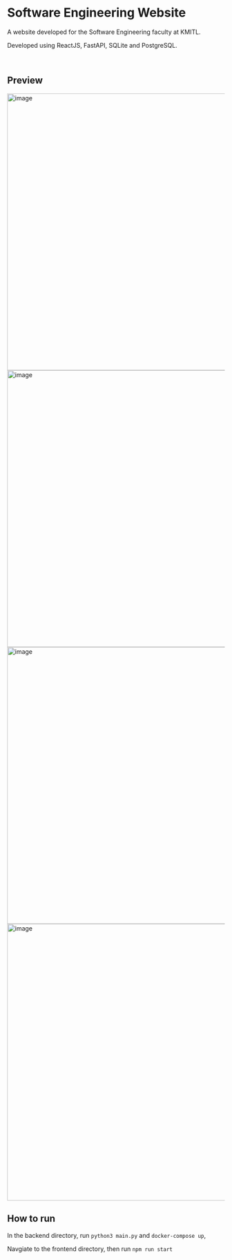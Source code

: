 # Software Engineering Website

A website developed for the Software Engineering faculty at KMITL. 

Developed using ReactJS, FastAPI, SQLite and PostgreSQL.

<br>

## Preview

<img width="640" alt="image" src="https://github.com/phurinjeffy/SE-Website/assets/110296454/9c6634a1-9ebe-4fa0-a7a7-8723039e8375">

<img width="640" alt="image" src="https://github.com/phurinjeffy/SE-Website/assets/110296454/5e89e791-991f-4387-875d-a40da91c0be6">

<img width="640" alt="image" src="https://github.com/phurinjeffy/SE-Website/assets/110296454/08b84dce-3c40-4293-9f88-5da9f54c278a">

<img width="640" alt="image" src="https://github.com/phurinjeffy/SE-Website/assets/110296454/353e1497-5962-46c4-a9a2-0b5707d73147">

<br>

## How to run

In the backend directory, run `python3 main.py` and `docker-compose up`,

Navgiate to the frontend directory, then run `npm run start`
